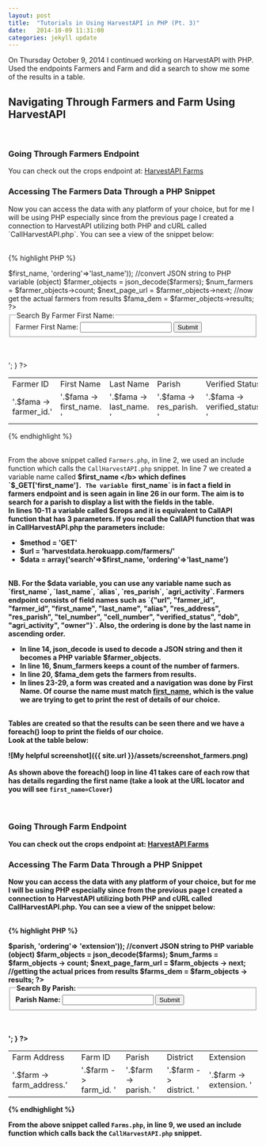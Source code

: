 ```yaml
---
layout: post
title:  "Tutorials in Using HarvestAPI in PHP (Pt. 3)"
date:   2014-10-09 11:31:00
categories: jekyll update
---
```


On Thursday October 9, 2014 I continued working on HarvestAPI with PHP. Used the endpoints Farmers and Farm 
and did a search to show me some of the results in a table. <br/>

<h2> <b> Navigating Through Farmers and Farm Using HarvestAPI </b> </h2> 
<br/>

<h3> <b> Going Through Farmers Endpoint </b> </h3>
You can check out the crops endpoint at: <a href="http://harvestdata.herokuapp.com/farmers/"> HarvestAPI Farms </a>

<h3> <b> Accessing The Farmers Data Through a PHP Snippet </b> </h3> 
Now you can access the data with any platform of your choice, but for me I will be using PHP especially since
from the previous page I created a connection to HarvestAPI utilizing both PHP and cURL called `CallHarvestAPI.php`. 
You can see a view of the snippet below: 
<br/><br/>

{% highlight PHP %}
<?php
	include("CallHarvestAPI.php");
		
	/*---------------------------------------------------------------------------------------*/
	/*---------------------------------- Farmer Details -------------------------------------*/
	/*---------------------------------------------------------------------------------------*/
	$first_name = $_GET['first_name'];

	//call farmers resource to return string
	$farmers = CallAPI('GET', 'harvestdata.herokuapp.com/farmers/', 
							array('search'=>$first_name, 'ordering'=>'last_name'));
		
	//convert JSON string to PHP variable (object)
	$farmer_objects = json_decode($farmers);

	$num_farmers = $farmer_objects->count;
	$next_page_url  = $farmer_objects->next;
		
	//now get the actual farmers from results
	$fama_dem = $farmer_objects->results;		
?>
		
<form action="farmers.php" method="get">
	<fieldset>
		<legend> Search By Farmer First Name: </legend>	
		Farmer First Name: <input type="text" name = "first_name"/> <input type="submit"/>		
	</fieldset>
</form>
<br />
<br />	
<table>
	<tr>
		<td> Farmer ID </td>	
		<td> First Name </td>
		<td> Last Name </td>
		<td> Parish </td>
		<td> Verified Status </td>			
	</tr>			
			
<?php
	foreach ($fama_dem as $fama) {
		echo '<tr>
					<td>'.$fama -> farmer_id.'</td>
					<td>'.$fama -> first_name. '</td>
					<td>'.$fama -> last_name. '</td>
					<td>'.$fama -> res_parish. '</td>
					<td>'.$fama -> verified_status. '</td>
				</tr>';
	}
?>
</table>
{% endhighlight %}
<br/><br/>

From the above snippet called `Farmers.php`, in line 2, we used an include function which calls the `CallHarvestAPI.php` snippet. 
In line 7 we created a variable name called <b> $first_name </b> which defines `$_GET['first_name']`. The variable `first_name` 
is in fact a field in farmers endpoint and is seen again in line 26 in our form. The aim is to search for a parish to display a 
list with the fields in the table. 
<br/>
In lines 10-11 a variable called $crops and it is equivalent to CallAPI function that has 3 parameters. If you recall the CallAPI 
function that was in CallHarvestAPI.php the parameters include:
<ul>
	<li> $method = 'GET' </li>
	<li> $url = 'harvestdata.herokuapp.com/farmers/'</li>
	<li> $data = array('search'=>$first_name, 'ordering'=>'last_name') </li>
</ul>
<br/>
NB. For the $data variable, you can use any variable name such as `first_name`, `last_name`, `alias`, `res_parish`, `agri_activity`.
Farmers endpoint consists of field names such as `{"url", "farmer_id", "farmer_id", "first_name", "last_name", "alias", 
"res_address", "res_parish", "tel_number", "cell_number", "verified_status", "dob", "agri_activity", "owner"}`. Also, the ordering 
is done by the last name in ascending order.

<ul>
	<li> 
		In line 14, json_decode is used to decode a JSON string and then it becomes a PHP variable  <b>$farmer_objects</b>. 
	</li>
	<li> 
		In line 16, <b>$num_farmers</b> keeps a count of the number of farmers. 
	</li>
	<li> 
		In line 20, <b> $fama_dem </b> gets the farmers from results.	
	</li>
	<li>
		In lines 23-29, a form was created and a navigation was done by First Name. Of course the name must match 
		<b><u>first_name</u></b>, which is the value we are trying to get to print the rest of details of our choice. 
	</li>
</ul>
<br/>
Tables are created so that the results can be seen there and we have a foreach() loop to print the fields of our choice.<br />
Look at the table below: <br/>

![My helpful screenshot]({{ site.url }}/assets/screenshot_farmers.png)
<br/><br/>
As shown above the foreach() loop in line 41 takes care of each row that has details regarding the first name (take a look at 
the URL locator and you will see `first_name=Clover`)
<br/><br/><br/>

<h3> <b> Going Through Farm Endpoint </b> </h3>
You can check out the crops endpoint at: <a href="http://harvestdata.herokuapp.com/farms/"> HarvestAPI Farms </a> <br/>

<h3> <b> Accessing The Farm Data Through a PHP Snippet </b> </h3>
Now you can access the data with any platform of your choice, but for me I will be using PHP especially since from the previous page
I created a connection to HarvestAPI utilizing both PHP and cURL called CallHarvestAPI.php. You can see a view of the snippet below:
<br/><br/>

{% highlight PHP %}
<?php
	include("CallHarvestAPI.php");

	/*---------------------------------------------------------------------------------------*/
	/*---------------------------------- Farm Details ---------------------------------------*/
	/*---------------------------------------------------------------------------------------*/
		
	$parish = $_GET['parish'];
		
	// call farms resource to return string
	$farms = CallAPI('GET', 'harvestdata.herokuapp.com/farms/', array('search'=> $parish, 'ordering'=> 'extension'));

	//convert JSON string to PHP variable (object)
	$farm_objects = json_decode($farms);

	$num_farms = $farm_objects -> count;
	$next_page_farm_url = $farm_objects -> next;

	//getting the actual prices from results
	$farms_dem = $farm_objects -> results;
?>

<form action="farms.php" method="get">
	<fieldset>
		<legend> Search By Parish: </legend>	
		Parish Name: <input type="text" name = "parish"/> <input type="submit"/>		
	</fieldset>
</form>
<br />
<br />
<table>
	<tr>
		<td> Farm Address </td>
		<td> Farm ID </td>	
		<td> Parish </td>
		<td> District </td>
		<td> Extension </td>
	</tr>

<?php
foreach($farms_dem as $farm)
{
	echo '<tr>
		<td>'.$farm -> farm_address.'</td>
		<td>'.$farm -> farm_id. '</td>
		<td>'.$farm -> parish. '</td>
		<td>'.$farm -> district. '</td>
		<td>'.$farm -> extension. '</td>
	</tr>';	
}
?>
</table>

{% endhighlight %}

From the above snippet called `Farms.php`, in line 9, we used an include function which calls back the `CallHarvestAPI.php` snippet.
